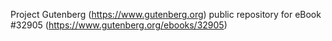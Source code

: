 Project Gutenberg (https://www.gutenberg.org) public repository for eBook #32905 (https://www.gutenberg.org/ebooks/32905)
